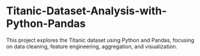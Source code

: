 # Titanic-Dataset-Analysis-with-Python-Pandas
This project explores the Titanic dataset using Python and Pandas, focusing on data cleaning, feature engineering, aggregation, and visualization.
